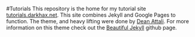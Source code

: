#Tutorials
This repository is the home for my tutorial site [tutorials.darkhax.net](tutorials.darkhax.net). This site combines Jekyll and Google Pages to function. The theme, and heavy lifting were done by [Dean Attali](http://deanattali.com/). For more information on this theme check out the [Beautiful Jekyll](https://github.com/daattali/beautiful-jekyll) github page.
